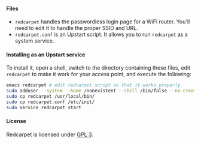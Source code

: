 #### Files
* `redcarpet` handles the passwordless login page for a WiFi router. You'll need to edit it to handle the proper SSID and URL.
* `redcarpet.conf` is an Upstart script. It allows you to run `redcarpet` as a system service.

#### Installing as an Upstart service
To install it, open a shell, switch to the directory containing these files, edit `redcarpet` to make it work for your access point, and execute the following:

```sh
emacs redcarpet # edit redcarpet script so that it works properly
sudo adduser --system --home /nonexistent --shell /bin/false --no-create-home --disabled-password --disabled-login redcarpet
sudo cp redcarpet /usr/local/bin/
sudo cp redcarpet.conf /etc/init/
sudo service redcarpet start
```
#### License
Redcarpet is licensed under <a href="http://www.gnu.org/licenses/gpl.html">GPL 3</a>.